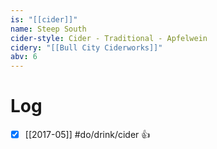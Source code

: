 ```yaml
---
is: "[[cider]]"
name: Steep South
cider-style: Cider - Traditional - Apfelwein
cidery: "[[Bull City Ciderworks]]"
abv: 6
---
```


# Log
- [x] [[2017-05]] #do/drink/cider 👍
